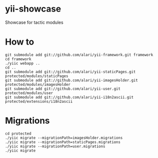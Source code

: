 yii-showcase
============

Showcase for tactic modules

How to
============
```
git submodule add git://github.com/alari/yii-framework.git framework
cd framework
./yiic webapp ..
cd ..
git submodule add git://github.com/alari/yii-staticPages.git protected/modules/staticPages
git submodule add git://github.com/alari/yii-imagesHolder.git protected/modules/imagesHolder
git submodule add git://github.com/alari/yii-user.git protected/modules/user
git submodule add git://github.com/alari/yii-i18n2ascii.git protected/extensions/i18n2ascii
```

Migrations
============
```
cd protected
./yiic migrate --migrationPath=imagesHolder.migrations
./yiic migrate --migrationPath=staticPages.migrations
./yiic migrate --migrationPath=user.migrations
./yiic migrate
```